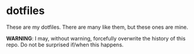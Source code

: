 # dotfiles
These are my dotfiles. There are many like them, but these ones are mine.

**WARNING**: I may, without warning, forcefully overwrite the history
of this repo.  Do not be surprised if/when this happens.
